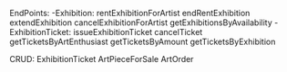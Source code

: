 EndPoints:
-Exhibition:
rentExhibitionForArtist
endRentExhibition
extendExhibition
cancelExhibitionForArtist
getExhibitionsByAvailability
-ExhibitionTicket:
issueExhibitionTicket
cancelTicket
getTicketsByArtEnthusiast
getTicketsByAmount
getTicketsByExhibition

CRUD:
ExhibitionTicket
ArtPieceForSale
ArtOrder
